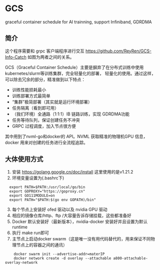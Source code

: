 # GCS
graceful container schedule for AI trainning, support Infiniband, GDRDMA

## 简介
这个程序需要和 grpc 客户端程序进行交互 https://github.com/ReyRen/GCS-Info-Catch 如图为两者之间的关系。

GCS（Graceful Container Schedule）主要是摒弃了在分布式训练中使用kubernetes/slurm等训练集群，完全轻量化的部署，
轻量化的使用。通过这样，可以除去冗余的部分，精准做到以下特点：
* 训练性能损耗最小
* 训练部署方式最简单
* “集群”极简部署（其实就是运行环境部署）
* 任务隔离（看到即可用）
* （我们环境）全通路（1:1:1）IB 链路训练，实现 GDRDMA功能
* 任务等待队列，保证创建任务不冲突
* GRPC 过程调度，加入节点很方便

其中用到了nvml-go和docker的 API。NVML 获取精准的物理机GPU 信息，docker 用来对创建的任务进行全流程追踪。


## 大体使用方式
1. 安装 https://golang.google.cn/doc/install 这里使用的是v1.21.2
2. 环境变量设置为(.bashrc下)
```shell
  export PATH=$PATH:/usr/local/go/bin
  export GOPROXY="https://goproxy.cn"
  export GO111MODULE=on
  export PATH="$PATH:$(go env GOPATH)/bin"
```
3. 每个节点上安装好 ofed 驱动以及 nvidia GPU 驱动
4. 相应的镜像仓库/http、ftp /大容量告诉存储挂载，这些都准备好
5. Docker 默认安装好（最新版本），nvidia-docker 安装好并且设置为默认 runtime
6. 执行 make run即可
7. 主节点上启动docker swarm（这是唯一没有用代码替代的，用来保证不同物理节点上的容器之间的通讯）
```shell
    docker swarm init --advertise-addr=materIP
    docker network create -d overlay --attachable a800-attachable-overlay-network
```